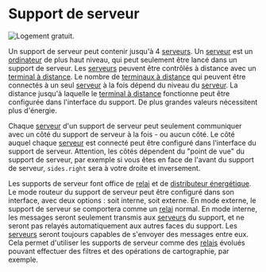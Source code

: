 # Support de serveur

![Logement gratuit.](oredict:oc:serverRack)

Un support de serveur peut contenir jusqu'à 4 [serveurs](../item/server1.md). Un [serveur](../item/server1.md) est un [ordinateur](../general/computer.md) de plus haut niveau, qui peut seulement être lancé dans un support de serveur. Les [serveurs](../item/server1.md) peuvent être contrôlés à distance avec un [terminal à distance](../item/terminal.md). Le nombre de [terminaux à distance](../item/terminal.md) qui peuvent être connectés à un seul [serveur](../item/server1.md) à la fois dépend du niveau du [serveur](../item/server1.md). La distance jusqu'à laquelle le [terminal à distance](../item/terminal.md) fonctionne peut être configurée dans l'interface du support. De plus grandes valeurs nécessitent plus d'énergie.

Chaque [serveur](../item/server1.md) d'un support de serveur peut seulement communiquer avec un côté du support de serveur à la fois - ou aucun côté. Le côté auquel chaque [serveur](../item/server1.md) est connecté peut être configuré dans l'interface du support de serveur. Attention, les côtés dépendent du "point de vue" du support de serveur, par exemple si vous êtes en face de l'avant du support de serveur, `sides.right` sera à votre droite et inversement.

Les supports de serveur font office de [relai](relay.md) et de [distributeur énergétique](powerDistributor.md). Le mode routeur du support de serveur peut être configuré dans son interface, avec deux options : soit interne, soit externe. En mode externe, le support de serveur se comportera comme un [relai](relay.md) normal. En mode interne, les messages seront seulement transmis aux [serveurs](../item/server1.md) du support, et ne seront pas relayés automatiquement aux autres faces du support. Les  [serveurs](../item/server1.md) seront toujours capables de s'envoyer des messages entre eux. Cela permet d'utiliser les supports de serveur comme des [relais](relay.md) évolués pouvant effectuer des filtres et des opérations de cartographie, par exemple.
